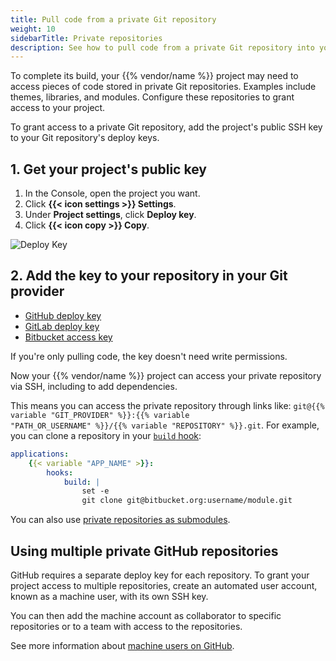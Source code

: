 ```yaml
---
title: Pull code from a private Git repository
weight: 10
sidebarTitle: Private repositories
description: See how to pull code from a private Git repository into your {{% vendor/name %}} build process.
---
```


To complete its build, your {{% vendor/name %}} project may need to access pieces of code stored in private Git repositories.
Examples include themes, libraries, and modules.
Configure these repositories to grant access to your project.

To grant access to a private Git repository,
add the project's public SSH key to your Git repository's deploy keys.

## 1. Get your project's public key

1. In the Console, open the project you want.
2. Click **{{< icon settings >}} Settings**.
3. Under **Project settings**, click **Deploy key**.
4. Click **{{< icon copy >}} Copy**.

![Deploy Key](/images/management-console/settings-deploy-key.png "0.5")

## 2. Add the key to your repository in your Git provider

* [GitHub deploy key](https://docs.github.com/en/developers/overview/managing-deploy-keys#deploy-keys) 
* [GitLab deploy key](https://docs.gitlab.com/ee/user/project/deploy_keys/#grant-project-access-to-a-public-deploy-key)
* [Bitbucket access key](https://support.atlassian.com/bitbucket-cloud/docs/configure-repository-settings/)

If you're only pulling code, the key doesn't need write permissions.

Now your {{% vendor/name %}} project can access your private repository via SSH, including to add dependencies.

This means you can access the private repository through links like:
<code>git@{{% variable "GIT_PROVIDER" %}}:{{% variable "PATH_OR_USERNAME" %}}/{{% variable "REPOSITORY" %}}.git</code>.
For example, you can clone a repository in your [`build` hook](../create-apps/hooks/_index.md):

```yaml {configFile="app"}
applications:
    {{< variable "APP_NAME" >}}:
        hooks:
            build: |
                set -e
                git clone git@bitbucket.org:username/module.git
```

You can also use [private repositories as submodules](./submodules.md#use-private-git-repositories).

## Using multiple private GitHub repositories

GitHub requires a separate deploy key for each repository.
To grant your project access to multiple repositories, create an automated user account, known as a machine user, with its own SSH key.

You can then add the machine account as collaborator to specific repositories
or to a team with access to the repositories.

See more information about [machine users on GitHub](https://docs.github.com/en/developers/overview/managing-deploy-keys#machine-users).
